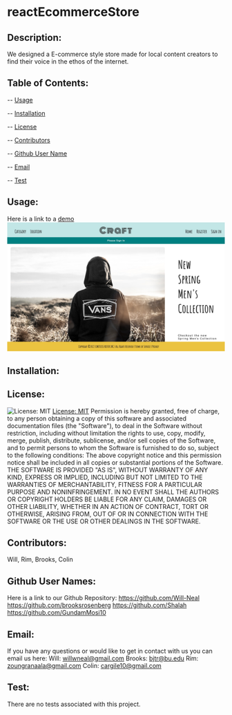 # reactEcommerceStore
 
## Description: 
  We designed a E-commerce style store made for local content creators to find their voice in the ethos of the internet. 
## Table of Contents:
  -- [Usage](#usage)

  -- [Installation](#installation)

  -- [License](#license)

  -- [Contributors](#contributors)

  -- [Github User Name](#Github-User-Name)

  -- [Email](#email)

  -- [Test](#test)
  
## Usage:
  Here is a link to a [demo](https://limitless-reef-31254.herokuapp.com/) 
  ![Screenshot](./client/src/img/Screenshot1%20Craft.jpeg "screen shot #1 of the ")
  
## Installation:
  
## License:
  ![License: MIT](https://img.shields.io/badge/License-MIT-yellow.svg) [License: MIT](https://opensource.org/licenses/MIT)
  Permission is hereby granted, free of charge, to any person obtaining a copy of this software and associated documentation files (the "Software"), to deal in the Software without restriction, including without limitation the rights to use, copy, modify, merge, publish, distribute, sublicense, and/or sell copies of the Software, and to permit persons to whom the Software is furnished to do so, subject to the following conditions: The above copyright notice and this permission notice shall be included in all copies or substantial portions of the Software. THE SOFTWARE IS PROVIDED "AS IS", WITHOUT WARRANTY OF ANY KIND, EXPRESS OR IMPLIED, INCLUDING BUT NOT LIMITED TO THE WARRANTIES OF MERCHANTABILITY, FITNESS FOR A PARTICULAR PURPOSE AND NONINFRINGEMENT. IN NO EVENT SHALL THE AUTHORS OR COPYRIGHT HOLDERS BE LIABLE FOR ANY CLAIM, DAMAGES OR OTHER LIABILITY, WHETHER IN AN ACTION OF CONTRACT, TORT OR OTHERWISE, ARISING FROM, OUT OF OR IN CONNECTION WITH THE SOFTWARE OR THE USE OR OTHER DEALINGS IN THE SOFTWARE. 
## Contributors:
   Will, Rim, Brooks, Colin 
## Github User Names:
  Here is a link to our Github Repository: https://github.com/Will-Neal https://github.com/brooksrosenberg https://github.com/Shalah https://github.com/GundamMosi10 
## Email:
  If you have any questions or would like to get in contact with us you can email us here: Will: willwneal@gmail.com Brooks: bjtr@bu.edu Rim: zoungranaala@gmail.com Colin: cargile10@gmail.com
## Test: 
  There are no tests associated with this project. 

